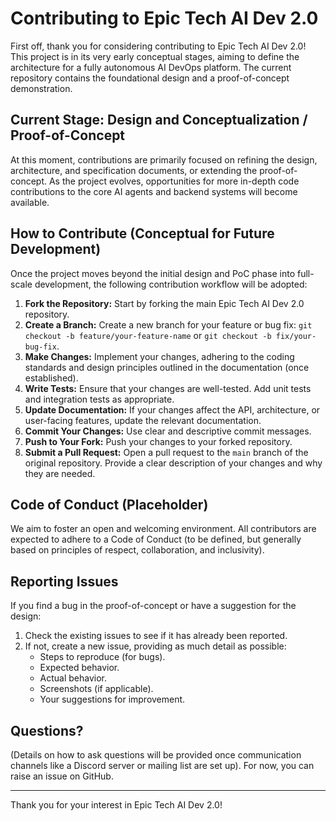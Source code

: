 # Contributing to Epic Tech AI Dev 2.0

First off, thank you for considering contributing to Epic Tech AI Dev 2.0! This project is in its very early conceptual stages, aiming to define the architecture for a fully autonomous AI DevOps platform. The current repository contains the foundational design and a proof-of-concept demonstration.

## Current Stage: Design and Conceptualization / Proof-of-Concept

At this moment, contributions are primarily focused on refining the design, architecture, and specification documents, or extending the proof-of-concept. As the project evolves, opportunities for more in-depth code contributions to the core AI agents and backend systems will become available.

## How to Contribute (Conceptual for Future Development)

Once the project moves beyond the initial design and PoC phase into full-scale development, the following contribution workflow will be adopted:

1.  **Fork the Repository:** Start by forking the main Epic Tech AI Dev 2.0 repository.
2.  **Create a Branch:** Create a new branch for your feature or bug fix:
    `git checkout -b feature/your-feature-name` or `git checkout -b fix/your-bug-fix`.
3.  **Make Changes:** Implement your changes, adhering to the coding standards and design principles outlined in the documentation (once established).
4.  **Write Tests:** Ensure that your changes are well-tested. Add unit tests and integration tests as appropriate.
5.  **Update Documentation:** If your changes affect the API, architecture, or user-facing features, update the relevant documentation.
6.  **Commit Your Changes:** Use clear and descriptive commit messages.
7.  **Push to Your Fork:** Push your changes to your forked repository.
8.  **Submit a Pull Request:** Open a pull request to the `main` branch of the original repository. Provide a clear description of your changes and why they are needed.

## Code of Conduct (Placeholder)

We aim to foster an open and welcoming environment. All contributors are expected to adhere to a Code of Conduct (to be defined, but generally based on principles of respect, collaboration, and inclusivity).

## Reporting Issues

If you find a bug in the proof-of-concept or have a suggestion for the design:
1.  Check the existing issues to see if it has already been reported.
2.  If not, create a new issue, providing as much detail as possible:
    *   Steps to reproduce (for bugs).
    *   Expected behavior.
    *   Actual behavior.
    *   Screenshots (if applicable).
    *   Your suggestions for improvement.

## Questions?

(Details on how to ask questions will be provided once communication channels like a Discord server or mailing list are set up). For now, you can raise an issue on GitHub.

---

Thank you for your interest in Epic Tech AI Dev 2.0!

